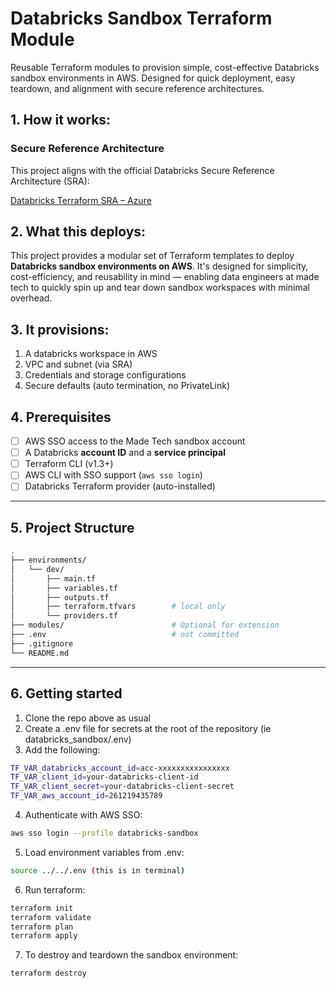 # Databricks Sandbox Terraform Module
Reusable Terraform modules to provision simple, cost-effective Databricks sandbox environments in AWS. Designed for quick deployment, easy teardown, and alignment with secure reference architectures.

## 1. How it works:
### Secure Reference Architecture
This project aligns with the official Databricks Secure Reference Architecture (SRA):

[Databricks Terraform SRA – Azure](https://github.com/databricks/terraform-databricks-sra)

## 2. What this deploys:

This project provides a modular set of Terraform templates to deploy **Databricks sandbox environments on AWS**. It's designed for simplicity, cost-efficiency, and reusability in mind — enabling data engineers at made tech to quickly spin up and tear down sandbox workspaces with minimal overhead.

## 3. It provisions:
1. A databricks workspace in AWS
2. VPC and subnet (via SRA)
3. Credentials and storage configurations
4. Secure defaults (auto termination, no PrivateLink)

## 4. Prerequisites

- [ ] AWS SSO access to the Made Tech sandbox account
- [ ] A Databricks **account ID** and a **service principal**
- [ ] Terraform CLI (v1.3+)
- [ ] AWS CLI with SSO support (`aws sso login`)
- [ ] Databricks Terraform provider (auto-installed) 
---
## 5. Project Structure

```bash
.
├── environments/
│   └── dev/
│       ├── main.tf
│       ├── variables.tf
│       ├── outputs.tf
│       ├── terraform.tfvars        # local only
│       └── providers.tf
├── modules/                        # Optional for extension
├── .env                            # not committed
├── .gitignore
└── README.md
```
---
 ## 6. Getting started

1. Clone the repo above as usual
2. Create a .env file for secrets at the root of the repository (ie databricks_sandbox/.env)
3. Add the following:
```bash
TF_VAR_databricks_account_id=acc-xxxxxxxxxxxxxxxx
TF_VAR_client_id=your-databricks-client-id
TF_VAR_client_secret=your-databricks-client-secret
TF_VAR_aws_account_id=261219435789
```
4. Authenticate with AWS SSO:
```bash
aws sso login --profile databricks-sandbox
```
5. Load environment variables from .env:
```bash
source ../../.env (this is in terminal)
```
6. Run terraform:
```bash
terraform init
terraform validate
terraform plan
terraform apply
```
7. To destroy and teardown the sandbox environment:
```bash
terraform destroy
```


